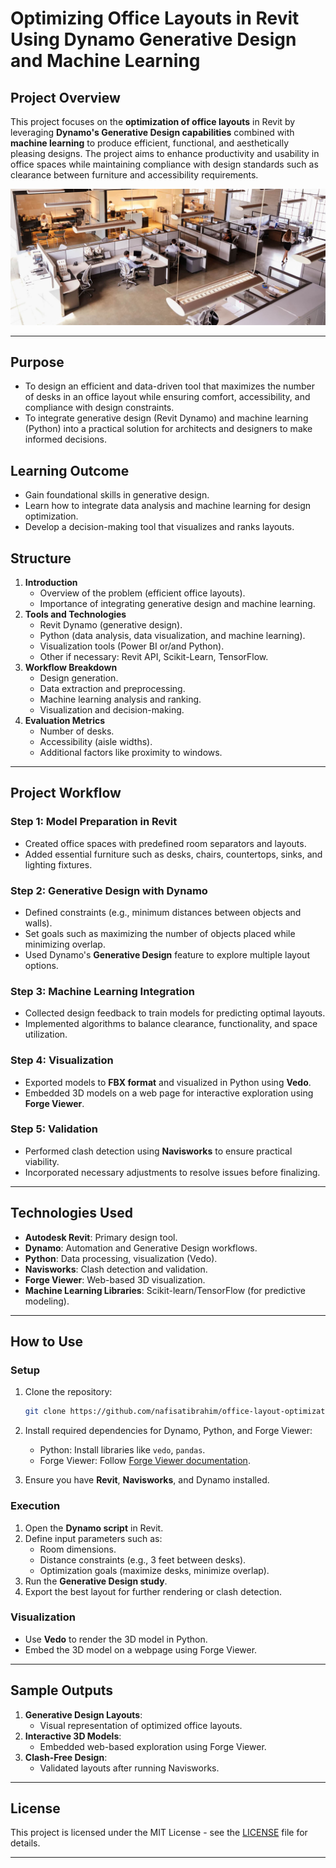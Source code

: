 # **Optimizing Office Layouts in Revit Using Dynamo Generative Design and Machine Learning**

## **Project Overview**
This project focuses on the **optimization of office layouts** in Revit by leveraging **Dynamo's Generative Design capabilities** combined with **machine learning** to produce efficient, functional, and aesthetically pleasing designs. The project aims to enhance productivity and usability in office spaces while maintaining compliance with design standards such as clearance between furniture and accessibility requirements.

![Office Layout Example](Images/office-optimization.jpg "Office Layout Example")

---

## Purpose  
- To design an efficient and data-driven tool that maximizes the number of desks in an office layout while ensuring comfort, accessibility, and compliance with design constraints.
- To integrate generative design (Revit Dynamo) and machine learning (Python) into a practical solution for architects and designers to make informed decisions.

## Learning Outcome
- Gain foundational skills in generative design.
- Learn how to integrate data analysis and machine learning for design optimization.
- Develop a decision-making tool that visualizes and ranks layouts.

## Structure
1. **Introduction**
    - Overview of the problem (efficient office layouts).
    - Importance of integrating generative design and machine learning.
2. **Tools and Technologies**
    - Revit Dynamo (generative design).
    - Python (data analysis, data visualization, and machine learning).
    - Visualization tools (Power BI or/and Python).
    - Other if necessary: Revit API, Scikit-Learn, TensorFlow.
3. **Workflow Breakdown**
    - Design generation.
    - Data extraction and preprocessing.
    - Machine learning analysis and ranking.
    - Visualization and decision-making.
4. **Evaluation Metrics**
    - Number of desks.
    - Accessibility (aisle widths).
    - Additional factors like proximity to windows.

---

## **Project Workflow**
### **Step 1: Model Preparation in Revit**
- Created office spaces with predefined room separators and layouts.
- Added essential furniture such as desks, chairs, countertops, sinks, and lighting fixtures.

### **Step 2: Generative Design with Dynamo**
- Defined constraints (e.g., minimum distances between objects and walls).
- Set goals such as maximizing the number of objects placed while minimizing overlap.
- Used Dynamo's **Generative Design** feature to explore multiple layout options.

### **Step 3: Machine Learning Integration**
- Collected design feedback to train models for predicting optimal layouts.
- Implemented algorithms to balance clearance, functionality, and space utilization.

### **Step 4: Visualization**
- Exported models to **FBX format** and visualized in Python using **Vedo**.
- Embedded 3D models on a web page for interactive exploration using **Forge Viewer**.

### **Step 5: Validation**
- Performed clash detection using **Navisworks** to ensure practical viability.
- Incorporated necessary adjustments to resolve issues before finalizing.

---

## **Technologies Used**
- **Autodesk Revit**: Primary design tool.
- **Dynamo**: Automation and Generative Design workflows.
- **Python**: Data processing, visualization (Vedo).
- **Navisworks**: Clash detection and validation.
- **Forge Viewer**: Web-based 3D visualization.
- **Machine Learning Libraries**: Scikit-learn/TensorFlow (for predictive modeling).

---

## **How to Use**
### **Setup**
1. Clone the repository:
   ```bash
   git clone https://github.com/nafisatibrahim/office-layout-optimization_machine_learning.git
   ```
2. Install required dependencies for Dynamo, Python, and Forge Viewer:
   - Python: Install libraries like `vedo`, `pandas`.
   - Forge Viewer: Follow [Forge Viewer documentation](https://forge.autodesk.com/en/docs/viewer/v7/).

3. Ensure you have **Revit**, **Navisworks**, and Dynamo installed.

### **Execution**
1. Open the **Dynamo script** in Revit.
2. Define input parameters such as:
   - Room dimensions.
   - Distance constraints (e.g., 3 feet between desks).
   - Optimization goals (maximize desks, minimize overlap).
3. Run the **Generative Design study**.
4. Export the best layout for further rendering or clash detection.

### **Visualization**
- Use **Vedo** to render the 3D model in Python.
- Embed the 3D model on a webpage using Forge Viewer.

---

## **Sample Outputs**
1. **Generative Design Layouts**:
   - Visual representation of optimized office layouts.
2. **Interactive 3D Models**:
   - Embedded web-based exploration using Forge Viewer.
3. **Clash-Free Design**:
   - Validated layouts after running Navisworks.

---

## **License**
This project is licensed under the MIT License - see the [LICENSE](LICENSE) file for details.

---

